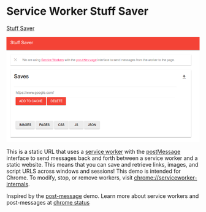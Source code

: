 # Service Worker Stuff Saver

[Stuff Saver](https://vsoch.github.io/resource-saver)

![img/interface.png](img/interface.png)

This is a static URL that uses a [service worker](https://developer.mozilla.org/en-US/docs/Web/API/Service_Worker_API) with the [postMessage](https://html.spec.whatwg.org/multipage/workers.html#dom-worker-postmessage) interface to send messages back and forth between a service worker and a static website. This means that you can save and retrieve links, images, and script URLS across windows and sessions! This demo is intended for Chrome. To modify, stop, or remove workers, visit [chrome://serviceworker-internals](chrome://serviceworker-internals).

Inspired by the [post-message](https://googlechrome.github.io/samples/service-worker/post-message/index.html) demo.
Learn more about service workers and post-messages at [chrome status](https://www.chromestatus.com/feature/6561526227927040)
